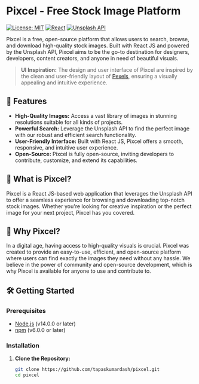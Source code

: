 # Pixcel - Free Stock Image Platform

[![License: MIT](https://img.shields.io/badge/License-MIT-green.svg)](https://opensource.org/licenses/MIT)
[![React](https://img.shields.io/badge/React-v18.3.1-blue.svg)](https://reactjs.org/)
[![Unsplash API](https://img.shields.io/badge/Unsplash-API-brightgreen.svg)](https://unsplash.com/developers)

Pixcel is a free, open-source platform that allows users to search, browse, and download high-quality stock images. Built with React JS and powered by the Unsplash API, Pixcel aims to be the go-to destination for designers, developers, content creators, and anyone in need of beautiful visuals.

> **UI Inspiration:** The design and user interface of Pixcel are inspired by the clean and user-friendly layout of [Pexels](https://www.pexels.com/), ensuring a visually appealing and intuitive experience.

## 🚀 Features

- **High-Quality Images:** Access a vast library of images in stunning resolutions suitable for all kinds of projects.
- **Powerful Search:** Leverage the Unsplash API to find the perfect image with our robust and efficient search functionality.
- **User-Friendly Interface:** Built with React JS, Pixcel offers a smooth, responsive, and intuitive user experience.
- **Open-Source:** Pixcel is fully open-source, inviting developers to contribute, customize, and extend its capabilities.

## 📸 What is Pixcel?

Pixcel is a React JS-based web application that leverages the Unsplash API to offer a seamless experience for browsing and downloading top-notch stock images. Whether you're looking for creative inspiration or the perfect image for your next project, Pixcel has you covered.

## 🧠 Why Pixcel?

In a digital age, having access to high-quality visuals is crucial. Pixcel was created to provide an easy-to-use, efficient, and open-source platform where users can find exactly the images they need without any hassle. We believe in the power of community and open-source development, which is why Pixcel is available for anyone to use and contribute to.

## 🛠️ Getting Started

### Prerequisites

- [Node.js](https://nodejs.org/en/download/) (v14.0.0 or later)
- [npm](https://www.npmjs.com/get-npm) (v6.0.0 or later)

### Installation

1. **Clone the Repository:**

   ```bash
   git clone https://github.com/tapaskumardash/pixcel.git
   cd pixcel
